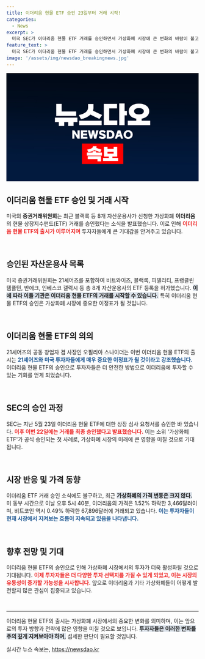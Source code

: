 ```yaml
---
title: 이더리움 현물 ETF 승인 23일부터 거래 시작!
categories:
  - News
excerpt: >
  미국 SEC가 이더리움 현물 ETF 거래를 승인하면서 가상화폐 시장에 큰 변화의 바람이 불고 있습니다. 블랙록 등 8개 자산운용사가 최초로 거래에 나서며, 이는 투자자들에게 새로운 기회를 제공할 중요한 이정표로 평가됩니다.
feature_text: >
  미국 SEC가 이더리움 현물 ETF 거래를 승인하면서 가상화폐 시장에 큰 변화의 바람이 불고 있습니다. 블랙록 등 8개 자산운용사가 최초로 거래에 나서며, 이는 투자자들에게 새로운 기회를 제공할 중요한 이정표로 평가됩니다.
image: '/assets/img/newsdao_breakingnews.jpg'
---
```


<p><img src="/assets/img/newsdao_breakingnews.jpg" alt="koreaapp 속보" /></p>

<h2 data-ke-size="size26">이더리움 현물 ETF 승인 및 거래 시작</h2>

<p data-ke-size="size16">미국의 <b>증권거래위원회</b>는 최근 블랙록 등 8개 자산운용사가 신청한 가상화폐 <b>이더리움</b>의 현물 상장지수펀드(ETF) 거래를 승인했다는 소식을 발표했습니다. 이로 인해 <b><span style="color: #ee2323;">이더리움 현물 ETF의 출시가 이루어지며</span></b> 투자자들에게 큰 기대감을 안겨주고 있습니다.  </p>

<p data-ke-size="size16">&nbsp;</p>

<h2 data-ke-size="size26">승인된 자산운용사 목록</h2>

<p data-ke-size="size16">미국 증권거래위원회는 21셰어즈를 포함하여 비트와이즈, 블랙록, 피델리티, 프랭클린 템플턴, 반에크, 인베스코 갤럭시 등 총 8개 자산운용사의 ETF 등록을 허가했습니다. <b><span style="background-color: #21538527;">이에 따라 이들 기관은 이더리움 현물 ETF의 거래를 시작할 수 있습니다.</span></b> 특히 이더리움 현물 ETF의 승인은 가상화폐 시장에 중요한 이정표가 될 것입니다.</p>

<p data-ke-size="size16">&nbsp;</p>

<h2 data-ke-size="size26">이더리움 현물 ETF의 의의</h2>

<p data-ke-size="size16">21셰어즈의 공동 창업자 겸 사장인 오필리아 스나이더는 이번 이더리움 현물 ETF의 출시는 <b><span style="color: #1a5490;">21셰어즈와 미국 투자자들에게 매우 중요한 이정표가 될 것이라고 강조했습니다.</span></b> 이더리움 현물 ETF의 승인으로 투자자들은 더 안전한 방법으로 이더리움에 투자할 수 있는 기회를 얻게 되었습니다.</p>

<p data-ke-size="size16">&nbsp;</p>

<h2 data-ke-size="size26">SEC의 승인 과정</h2>

<p data-ke-size="size16">SEC는 지난 5월 23일 이더리움 현물 ETF에 대한 상장 심사 요청서를 승인한 바 있습니다. <b><span style="color: #ee2323;">이후 이번 22일에는 거래를 최종 승인했다고 발표했습니다.</span></b> 이는 소위 '가상화폐 ETF'가 공식 승인되는 첫 사례로, 가상화폐 시장의 미래에 큰 영향을 미칠 것으로 기대됩니다.</p>

<p data-ke-size="size16">&nbsp;</p>

<h2 data-ke-size="size26">시장 반응 및 가격 동향</h2>

<p data-ke-size="size16">이더리움 ETF 거래 승인 소식에도 불구하고, 최근 <b><span style="background-color: #21538527;">가상화폐의 가격 변동은 크지 않다.</span></b> 미 동부 시간으로 이날 오후 5시 40분, 이더리움의 가격은 1.52% 하락한 3,466달러이며, 비트코인 역시 0.49% 하락한 67,896달러에 거래되고 있습니다. <b><span style="color: #1a5490;">이는 투자자들이 현재 시장에서 지켜보는 흐름이 지속되고 있음을 나타냅니다.</span></b></p>

<p data-ke-size="size16">&nbsp;</p>

<h2 data-ke-size="size26">향후 전망 및 기대</h2>

<p data-ke-size="size16">이더리움 현물 ETF의 승인으로 인해 가상화폐 시장에서의 투자가 더욱 활성화될 것으로 기대됩니다. <b><span style="color: #ee2323;">이제 투자자들은 더 다양한 투자 선택지를 가질 수 있게 되었고, 이는 시장의 유동성이 증가할 가능성을 시사합니다.</span></b> 앞으로 이더리움과 기타 가상화폐들이 어떻게 발전할지 많은 관심이 집중되고 있습니다.</p>

<p data-ke-size="size16">&nbsp;</p>

<hr>

<p data-ke-size="size16">이더리움 현물 ETF의 출시는 가상화폐 시장에서의 중요한 변화를 의미하며, 이는 앞으로의 투자 방향과 전략에 많은 영향을 미칠 것으로 보입니다. <b><span style="background-color: #21538527;">투자자들은 이러한 변화를 주의 깊게 지켜보아야 하며,</span></b> 섬세한 판단이 필요할 것입니다.</p>
실시간 뉴스 속보는, <a href="https://newsdao.kr" rel="dofollow">https://newsdao.kr</a>


